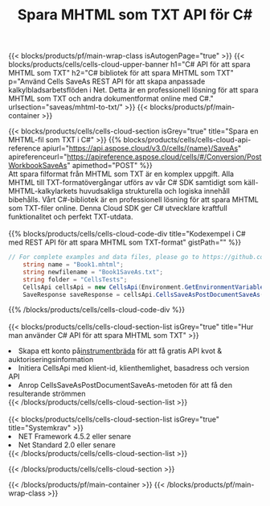 ﻿---
title:  Spara MHTML som TXT API för C#
description: Använder Aspose.Cells Cloud SDK för C# för att spara MHTML-formatfil som TXT-formatfil.
url: /sv/net/saveas/mhtml-to-txt/
---
{{< blocks/products/pf/main-wrap-class isAutogenPage="true" >}}
{{< blocks/products/cells/cells-cloud-upper-banner h1="C# API för att spara MHTML som TXT" h2="C# bibliotek för att spara MHTML som TXT" p="Använd Cells SaveAs REST API för att skapa anpassade kalkylbladsarbetsflöden i Net. Detta är en professionell lösning för att spara MHTML som TXT och andra dokumentformat online med C#." urlsection="saveas/mhtml-to-txt/" >}}
{{< blocks/products/pf/main-container >}}

{{< blocks/products/cells/cells-cloud-section isGrey="true" title="Spara en MHTML-fil som TXT i C#" >}}
{{% blocks/products/cells/cells-cloud-api-reference apiurl="https://api.aspose.cloud/v3.0/cells/{name}/SaveAs" apireferenceurl="https://apireference.aspose.cloud/cells/#/Conversion/PostWorkbookSaveAs" apimethod="POST" %}}
<br/>
Att spara filformat från MHTML som TXT är en komplex uppgift. Alla MHTML till TXT-formatövergångar utförs av vår C# SDK samtidigt som käll-MHTML-kalkylarkets huvudsakliga strukturella och logiska innehåll bibehålls. Vårt C#-bibliotek är en professionell lösning för att spara MHTML som TXT-filer online. Denna Cloud SDK ger C# utvecklare kraftfull funktionalitet och perfekt TXT-utdata.
<br/>
<br/>
{{% blocks/products/cells/cells-cloud-code-div title="Kodexempel i C# med REST API för att spara MHTML som TXT-format" gistPath="" %}}
  
```cs
// For complete examples and data files, please go to https://github.com/aspose-cells-cloud/aspose-cells-cloud-dotnet/
    string name = "Book1.mhtml";
    string newfilename = "Book1SaveAs.txt";
    string folder = "CellsTests";
    CellsApi cellsApi = new CellsApi(Environment.GetEnvironmentVariable("ProductClientId"), Environment.GetEnvironmentVariable("ProductClientSecret"));
    SaveResponse saveResponse = cellsApi.CellsSaveAsPostDocumentSaveAs(name, null, newfilename, null,null,folder);
```
  
{{% /blocks/products/cells/cells-cloud-code-div %}}
<br/>
<br/>
{{< blocks/products/cells/cells-cloud-section-list isGrey="true" title="Hur man använder C# API för att spara MHTML som TXT" >}}
<li> Skapa ett konto på<a href="https://dashboard.aspose.cloud/">instrumentbräda</a> för att få gratis API kvot & auktoriseringsinformation</li>
<li>Initiera CellsApi med klient-id, klienthemlighet, basadress och version API</li>
<li>Anrop CellsSaveAsPostDocumentSaveAs-metoden för att få den resulterande strömmen</li>
{{< /blocks/products/cells/cells-cloud-section-list >}}
<br/>
<br/>
{{< blocks/products/cells/cells-cloud-section-list isGrey="true" title="Systemkrav" >}}
<li>NET Framework 4.5.2 eller senare</li>
<li>Net Standard 2.0 eller senare</li>
{{< /blocks/products/cells/cells-cloud-section-list >}}

{{< /blocks/products/cells/cells-cloud-section >}}

{{< /blocks/products/pf/main-container >}}
{{< /blocks/products/pf/main-wrap-class >}}
